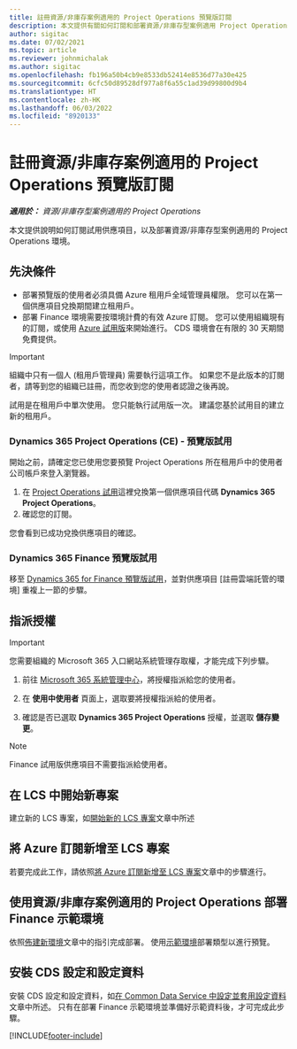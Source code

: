 ```yaml
---
title: 註冊資源/非庫存案例適用的 Project Operations 預覽版訂閱
description: 本文提供有關如何訂閱和部署資源/非庫存型案例適用 Project Operations 的資訊。
author: sigitac
ms.date: 07/02/2021
ms.topic: article
ms.reviewer: johnmichalak
ms.author: sigitac
ms.openlocfilehash: fb196a50b4cb9e8533db52414e8536d77a30e425
ms.sourcegitcommit: 6cfc50d89528df977a8f6a55c1ad39d99800d9b4
ms.translationtype: HT
ms.contentlocale: zh-HK
ms.lasthandoff: 06/03/2022
ms.locfileid: "8920133"
---
```

# <a name="sign-up-for-project-operations-preview-subscriptions-for-resource-non-stocked-scenarios"></a>註冊資源/非庫存案例適用的 Project Operations 預覽版訂閱

_**適用於：** 資源/非庫存型案例適用的 Project Operations_



本文提供說明如何訂閱試用供應項目，以及部署資源/非庫存型案例適用的 Project Operations 環境。

## <a name="prerequisites"></a>先決條件
- 部署預覽版的使用者必須具備 Azure 租用戶全域管理員權限。 您可以在第一個供應項目兌換期間建立租用戶。 
- 部署 Finance 環境需要按環境計費的有效 Azure 訂閱。 您可以使用組織現有的訂閱，或使用 [Azure 試用版](https://azure.microsoft.com/free/)來開始進行。 CDS 環境會在有限的 30 天期間免費提供。

> [!IMPORTANT]
> 組織中只有一個人 (租用戶管理員) 需要執行這項工作。 如果您不是此版本的訂閱者，請等到您的組織已註冊，而您收到您的使用者認證之後再說。
> 
> 試用是在租用戶中單次使用。 您只能執行試用版一次。 建議您基於試用目的建立新的租用戶。


### <a name="dynamics-365-project-operations-ce---preview-trial"></a>Dynamics 365 Project Operations (CE) - 預覽版試用 

開始之前，請確定您已使用您要預覽 Project Operations 所在租用戶中的使用者公司帳戶來登入瀏覽器。

1. 在 [Project Operations 試用](https://aka.ms/try-po)這裡兌換第一個供應項目代碼 **Dynamics 365 Project Operations**。
2. 確認您的訂閱。

  您會看到已成功兌換供應項目的確認。

### <a name="dynamics-365-finance-preview-trial"></a>Dynamics 365 Finance 預覽版試用

移至 [Dynamics 365 for Finance 預覽版試用](https://aka.ms/trypoche)，並對供應項目 [註冊雲端託管的環境] 重複上一節的步驟。  

## <a name="assign-licenses"></a>指派授權

> [!IMPORTANT]
> 您需要組織的 Microsoft 365 入口網站系統管理存取權，才能完成下列步驟。

1. 前往 [Microsoft 365 系統管理中心](https://portal.office.com/)，將授權指派給您的使用者。

2. 在 **使用中使用者** 頁面上，選取要將授權指派給的使用者。

3. 確認是否已選取 **Dynamics 365 Project Operations** 授權，並選取 **儲存變更**。

> [!NOTE]
> Finance 試用版供應項目不需要指派給使用者。

## <a name="start-a-new-project-in-lcs"></a>在 LCS 中開始新專案

建立新的 LCS 專案，如[開始新的 LCS 專案](create-lcs-project.md)文章中所述

## <a name="add-an-azure-subscription-to-an-lcs-project"></a>將 Azure 訂閱新增至 LCS 專案

若要完成此工作，請依照[將 Azure 訂閱新增至 LCS 專案](resource-add-azure-subscription-lcs-project.md)文章中的步驟進行。

## <a name="deploy-finance-demo-environment-with-project-operations-for-resourcenon-stocked-scenarios"></a>使用資源/非庫存案例適用的 Project Operations 部署 Finance 示範環境

依照[佈建新環境](resource-provision-new-environment.md)文章中的指引完成部署。 使用[示範環境](/dynamics365/fin-ops-core/dev-itpro/deployment/deploy-demo-environment)部署類型以進行預覽。 

## <a name="install-cds-setup-and-configuration-data"></a>安裝 CDS 設定和設定資料

安裝 CDS 設定和設定資料，如[在 Common Data Service 中設定並套用設定資料](resource-apply-pro-setup-config-data.md)文章中所述。
只有在部署 Finance 示範環境並準備好示範資料後，才可完成此步驟。


[!INCLUDE[footer-include](../includes/footer-banner.md)]

